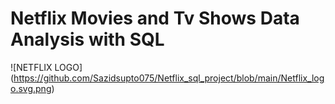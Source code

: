# Netflix Movies and Tv Shows Data Analysis with SQL

![NETFLIX LOGO] (https://github.com/Sazidsupto075/Netflix_sql_project/blob/main/Netflix_logo.svg.png)
